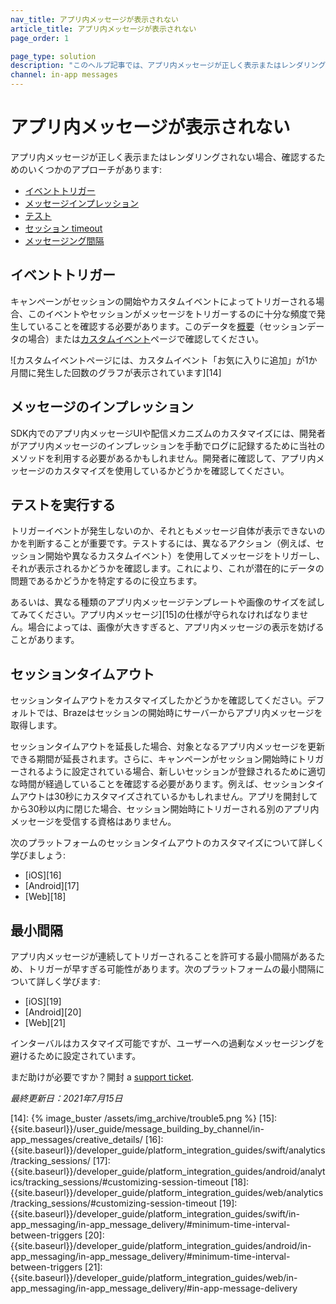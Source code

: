```yaml
---
nav_title: アプリ内メッセージが表示されない
article_title: アプリ内メッセージが表示されない
page_order: 1

page_type: solution
description: "このヘルプ記事では、アプリ内メッセージが正しく表示またはレンダリングされない問題のトラブルシューティングについて説明します。"
channel: in-app messages
---
```


# アプリ内メッセージが表示されない

アプリ内メッセージが正しく表示またはレンダリングされない場合、確認するためのいくつかのアプローチがあります:

* [イベントトリガー](#event-triggers)
* [メッセージインプレッション](#message-impressions)
* [テスト](#run-tests)
* [セッション timeout](#session-timeout)
* [メッセージング間隔](#minimum-interval)

## イベントトリガー

キャンペーンがセッションの開始やカスタムイベントによってトリガーされる場合、このイベントやセッションがメッセージをトリガーするのに十分な頻度で発生していることを確認する必要があります。このデータを[概要][1]（セッションデータの場合）または[カスタムイベント][2]ページで確認してください。

![カスタムイベントページには、カスタムイベント「お気に入りに追加」が1か月間に発生した回数のグラフが表示されています][14]

## メッセージのインプレッション

SDK内でのアプリ内メッセージUIや配信メカニズムのカスタマイズには、開発者がアプリ内メッセージのインプレッションを手動でログに記録するために当社のメソッドを利用する必要があるかもしれません。開発者に確認して、アプリ内メッセージのカスタマイズを使用しているかどうかを確認してください。

## テストを実行する

トリガーイベントが発生しないのか、それともメッセージ自体が表示できないのかを判断することが重要です。テストするには、異なるアクション（例えば、セッション開始や異なるカスタムイベント）を使用してメッセージをトリガーし、それが表示されるかどうかを確認します。これにより、これが潜在的にデータの問題であるかどうかを特定するのに役立ちます。

あるいは、異なる種類のアプリ内メッセージテンプレートや画像のサイズを試してみてください。アプリ内メッセージ][15]の仕様が守られなければなりません。場合によっては、画像が大きすぎると、アプリ内メッセージの表示を妨げることがあります。

## セッションタイムアウト

セッションタイムアウトをカスタマイズしたかどうかを確認してください。デフォルトでは、Brazeはセッションの開始時にサーバーからアプリ内メッセージを取得します。

セッションタイムアウトを延長した場合、対象となるアプリ内メッセージを更新できる期間が延長されます。さらに、キャンペーンがセッション開始時にトリガーされるように設定されている場合、新しいセッションが登録されるために適切な時間が経過していることを確認する必要があります。例えば、セッションタイムアウトは30秒にカスタマイズされているかもしれません。アプリを開封してから30秒以内に閉じた場合、セッション開始時にトリガーされる別のアプリ内メッセージを受信する資格はありません。 

次のプラットフォームのセッションタイムアウトのカスタマイズについて詳しく学びましょう:
* \[iOS][16]
* \[Android][17]
* \[Web][18]

## 最小間隔

アプリ内メッセージが連続してトリガーされることを許可する最小間隔があるため、トリガーが早すぎる可能性があります。次のプラットフォームの最小間隔について詳しく学びます: 
* \[iOS][19]
* \[Android][20]
* \[Web][21]

インターバルはカスタマイズ可能ですが、ユーザーへの過剰なメッセージングを避けるために設定されています。

まだ助けが必要ですか？開封 a [support ticket]({{site.baseurl}}/braze_support/).

_最終更新日：2021年7月15日_

[1]: {{site.baseurl}}/user_guide/data_and_analytics/analytics/understanding_your_app_usage_data/#understanding-your-app-usage-data
[2]: {{site.baseurl}}/user_guide/data_and_analytics/configuring_reporting/#configuring-reporting
[14]: {% image_buster /assets/img_archive/trouble5.png %}
[15]: {{site.baseurl}}/user_guide/message_building_by_channel/in-app_messages/creative_details/
[16]: {{site.baseurl}}/developer_guide/platform_integration_guides/swift/analytics/tracking_sessions/
[17]: {{site.baseurl}}/developer_guide/platform_integration_guides/android/analytics/tracking_sessions/#customizing-session-timeout
[18]: {{site.baseurl}}/developer_guide/platform_integration_guides/web/analytics/tracking_sessions/#customizing-session-timeout
[19]: {{site.baseurl}}/developer_guide/platform_integration_guides/swift/in-app_messaging/in-app_message_delivery/#minimum-time-interval-between-triggers
[20]: {{site.baseurl}}/developer_guide/platform_integration_guides/android/in-app_messaging/in-app_message_delivery/#minimum-time-interval-between-triggers
[21]: {{site.baseurl}}/developer_guide/platform_integration_guides/web/in-app_messaging/in-app_message_delivery/#in-app-message-delivery
